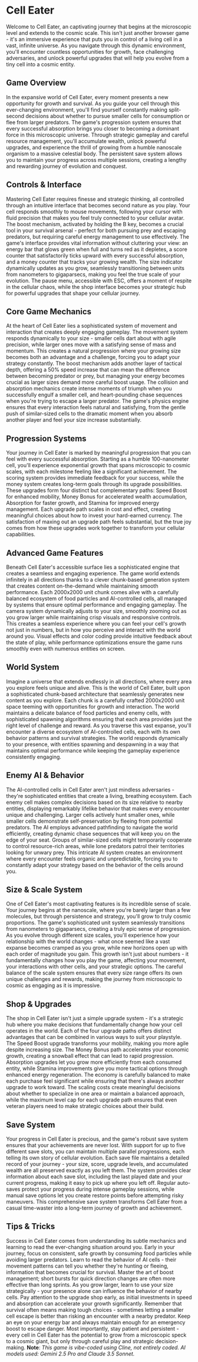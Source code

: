# Cell Eater

Welcome to Cell Eater, an captivating journey that begins at the microscopic level and extends to the cosmic scale. This isn't just another browser game - it's an immersive experience that puts you in control of a living cell in a vast, infinite universe. As you navigate through this dynamic environment, you'll encounter countless opportunities for growth, face challenging adversaries, and unlock powerful upgrades that will help you evolve from a tiny cell into a cosmic entity.

## Game Overview

In the expansive world of Cell Eater, every moment presents a new opportunity for growth and survival. As you guide your cell through this ever-changing environment, you'll find yourself constantly making split-second decisions about whether to pursue smaller cells for consumption or flee from larger predators. The game's progression system ensures that every successful absorption brings you closer to becoming a dominant force in this microscopic universe. Through strategic gameplay and careful resource management, you'll accumulate wealth, unlock powerful upgrades, and experience the thrill of growing from a humble nanoscale organism to a massive celestial body. The persistent save system allows you to maintain your progress across multiple sessions, creating a lengthy and rewarding journey of evolution and conquest.

## Controls & Interface

Mastering Cell Eater requires finesse and strategic thinking, all controlled through an intuitive interface that becomes second nature as you play. Your cell responds smoothly to mouse movements, following your cursor with fluid precision that makes you feel truly connected to your cellular avatar. The boost mechanism, activated by holding the B key, becomes a crucial tool in your survival arsenal - perfect for both pursuing prey and escaping predators, but requiring careful energy management to use effectively. The game's interface provides vital information without cluttering your view: an energy bar that glows green when full and turns red as it depletes, a score counter that satisfactorily ticks upward with every successful absorption, and a money counter that tracks your growing wealth. The size indicator dynamically updates as you grow, seamlessly transitioning between units from nanometers to gigaparsecs, making you feel the true scale of your evolution. The pause menu, accessible with ESC, offers a moment of respite in the cellular chaos, while the shop interface becomes your strategic hub for powerful upgrades that shape your cellular journey.

## Core Game Mechanics

At the heart of Cell Eater lies a sophisticated system of movement and interaction that creates deeply engaging gameplay. The movement system responds dynamically to your size - smaller cells dart about with agile precision, while larger ones move with a satisfying sense of mass and momentum. This creates a natural progression where your growing size becomes both an advantage and a challenge, forcing you to adapt your strategy constantly. The boost mechanism adds another layer of tactical depth, offering a 50% speed increase that can mean the difference between becoming predator or prey, but managing your energy becomes crucial as larger sizes demand more careful boost usage. The collision and absorption mechanics create intense moments of triumph when you successfully engulf a smaller cell, and heart-pounding chase sequences when you're trying to escape a larger predator. The game's physics engine ensures that every interaction feels natural and satisfying, from the gentle push of similar-sized cells to the dramatic moment when you absorb another player and feel your size increase substantially.

## Progression Systems

Your journey in Cell Eater is marked by meaningful progression that you can feel with every successful absorption. Starting as a humble 100-nanometer cell, you'll experience exponential growth that spans microscopic to cosmic scales, with each milestone feeling like a significant achievement. The scoring system provides immediate feedback for your success, while the money system creates long-term goals through its upgrade possibilities. These upgrades form four distinct but complementary paths: Speed Boost for enhanced mobility, Money Bonus for accelerated wealth accumulation, Absorption for faster growth, and Stamina for improved energy management. Each upgrade path scales in cost and effect, creating meaningful choices about how to invest your hard-earned currency. The satisfaction of maxing out an upgrade path feels substantial, but the true joy comes from how these upgrades work together to transform your cellular capabilities.

## Advanced Game Features

Beneath Cell Eater's accessible surface lies a sophisticated engine that creates a seamless and engaging experience. The game world extends infinitely in all directions thanks to a clever chunk-based generation system that creates content on-the-demand while maintaining smooth performance. Each 2000x2000 unit chunk comes alive with a carefully balanced ecosystem of food particles and AI-controlled cells, all managed by systems that ensure optimal performance and engaging gameplay. The camera system dynamically adjusts to your size, smoothly zooming out as you grow larger while maintaining crisp visuals and responsive controls. This creates a seamless experience where you can feel your cell's growth not just in numbers, but in how you perceive and interact with the world around you. Visual effects and color coding provide intuitive feedback about the state of play, while performance optimizations ensure the game runs smoothly even with numerous entities on screen.

## World System

Imagine a universe that extends endlessly in all directions, where every area you explore feels unique and alive. This is the world of Cell Eater, built upon a sophisticated chunk-based architecture that seamlessly generates new content as you explore. Each chunk is a carefully crafted 2000x2000 unit space teeming with opportunities for growth and interaction. The world maintains a delicate balance of food particles and enemy cells, with sophisticated spawning algorithms ensuring that each area provides just the right level of challenge and reward. As you traverse this vast expanse, you'll encounter a diverse ecosystem of AI-controlled cells, each with its own behavior patterns and survival strategies. The world responds dynamically to your presence, with entities spawning and despawning in a way that maintains optimal performance while keeping the gameplay experience consistently engaging.

## Enemy AI & Behavior

The AI-controlled cells in Cell Eater aren't just mindless adversaries - they're sophisticated entities that create a living, breathing ecosystem. Each enemy cell makes complex decisions based on its size relative to nearby entities, displaying remarkably lifelike behavior that makes every encounter unique and challenging. Larger cells actively hunt smaller ones, while smaller cells demonstrate self-preservation by fleeing from potential predators. The AI employs advanced pathfinding to navigate the world efficiently, creating dynamic chase sequences that will keep you on the edge of your seat. Groups of similar-sized cells might temporarily cooperate to control resource-rich areas, while lone predators patrol their territories looking for unwary prey. This intricate AI system creates an environment where every encounter feels organic and unpredictable, forcing you to constantly adapt your strategy based on the behavior of the cells around you.

## Size & Scale System

One of Cell Eater's most captivating features is its incredible sense of scale. Your journey begins at the nanoscale, where you're barely larger than a few molecules, but through persistence and strategy, you'll grow to truly cosmic proportions. The game's sophisticated unit system seamlessly transitions from nanometers to gigaparsecs, creating a truly epic sense of progression. As you evolve through different size scales, you'll experience how your relationship with the world changes - what once seemed like a vast expanse becomes cramped as you grow, while new horizons open up with each order of magnitude you gain. This growth isn't just about numbers - it fundamentally changes how you play the game, affecting your movement, your interactions with other cells, and your strategic options. The careful balance of the scale system ensures that every size range offers its own unique challenges and rewards, making the journey from microscopic to cosmic as engaging as it is impressive.

## Shop & Upgrades

The shop in Cell Eater isn't just a simple upgrade system - it's a strategic hub where you make decisions that fundamentally change how your cell operates in the world. Each of the four upgrade paths offers distinct advantages that can be combined in various ways to suit your playstyle. The Speed Boost upgrade transforms your mobility, making you more agile despite increasing size. The Money Bonus path accelerates your economic growth, creating a snowball effect that can lead to rapid progression. Absorption upgrades let you grow more efficiently from each consumed entity, while Stamina improvements give you more tactical options through enhanced energy regeneration. The economy is carefully balanced to make each purchase feel significant while ensuring that there's always another upgrade to work toward. The scaling costs create meaningful decisions about whether to specialize in one area or maintain a balanced approach, while the maximum level cap for each upgrade path ensures that even veteran players need to make strategic choices about their build.

## Save System

Your progress in Cell Eater is precious, and the game's robust save system ensures that your achievements are never lost. With support for up to five different save slots, you can maintain multiple parallel progressions, each telling its own story of cellular evolution. Each save file maintains a detailed record of your journey - your size, score, upgrade levels, and accumulated wealth are all preserved exactly as you left them. The system provides clear information about each save slot, including the last played date and your current progress, making it easy to pick up where you left off. Regular auto-saves protect your progress during intense gameplay sessions, while manual save options let you create restore points before attempting risky maneuvers. This comprehensive save system transforms Cell Eater from a casual time-waster into a long-term journey of growth and achievement.

## Tips & Tricks

Success in Cell Eater comes from understanding its subtle mechanics and learning to read the ever-changing situation around you. Early in your journey, focus on consistent, safe growth by consuming food particles while avoiding larger predators. Learn to read the behavior of AI cells - their movement patterns can tell you whether they're hunting or fleeing, information that becomes crucial for survival. Master the art of boost management; short bursts for quick direction changes are often more effective than long sprints. As you grow larger, learn to use your size strategically - your presence alone can influence the behavior of nearby cells. Pay attention to the upgrade shop early, as initial investments in speed and absorption can accelerate your growth significantly. Remember that survival often means making tough choices - sometimes letting a smaller cell escape is better than risking an encounter with a nearby predator. Keep an eye on your energy bar and always maintain enough for an emergency boost to escape danger. Most importantly, stay patient and persistent - every cell in Cell Eater has the potential to grow from a microscopic speck to a cosmic giant, but only through careful play and strategic decision-making.
**Note**: *This game is vibe-coded using Cline, not entirely coded. AI models used: Gemini 2.5 Pro and Claude 3.5 Sonnet.*